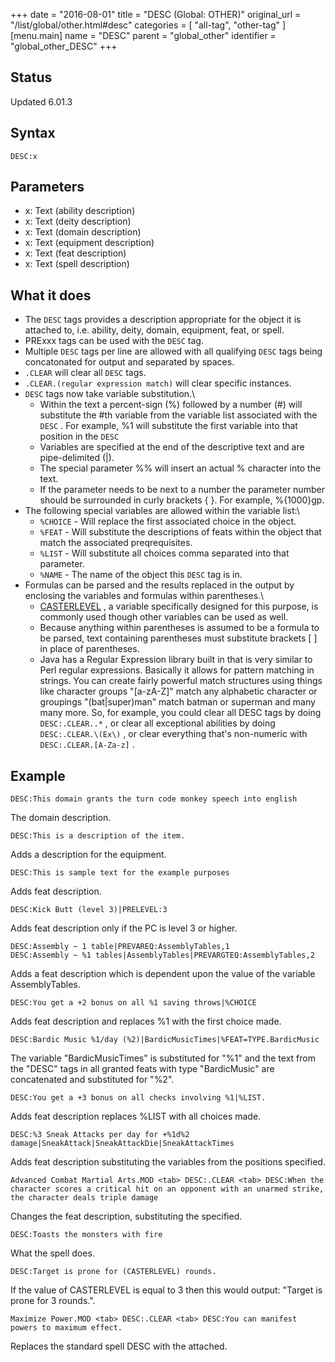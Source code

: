+++
date = "2016-08-01"
title = "DESC (Global: OTHER)"
original_url = "/list/global/other.html#desc"
categories = [ "all-tag", "other-tag" ]
[menu.main]
    name = "DESC"
    parent = "global_other"
    identifier = "global_other_DESC"
+++

## Status

Updated 6.01.3

## Syntax

`DESC:x`

## Parameters

-   x: Text (ability description)
-   x: Text (deity description)
-   x: Text (domain description)
-   x: Text (equipment description)
-   x: Text (feat description)
-   x: Text (spell description)



What it does
------------

-   The `DESC` tags provides a description appropriate for the object it
    is attached to, i.e. ability, deity, domain, equipment, feat,
    or spell.
-   PRExxx tags can be used with the `DESC` tag.
-   Multiple `DESC` tags per line are allowed with all qualifying `DESC`
    tags being concatonated for output and separated by spaces.
-   `.CLEAR` will clear all `DESC` tags.
-   `.CLEAR.(regular expression match)` will clear specific instances.
-   `DESC` tags now take variable substitution.\
    -   Within the text a percent-sign (%) followed by a number (\#)
        will substitute the \#th variable from the variable list
        associated with the `DESC` . For example, %1 will substitute the
        first variable into that position in the `DESC`
    -   Variables are specified at the end of the descriptive text and
        are pipe-delimited (|).
    -   The special parameter %% will insert an actual % character into
        the text.
    -   If the parameter needs to be next to a number the parameter
        number should be surrounded in curly brackets { }. For
        example, %{1000}gp.
-   The following special variables are allowed within the variable
    list:\
    -   `%CHOICE` - Will replace the first associated choice in
        the object.
    -   `%FEAT` - Will substitute the descriptions of feats within the
        object that match the associated preqrequisites.
    -   `%LIST` - Will substitute all choices comma separated into
        that parameter.
    -   `%NAME` - The name of the object this `DESC` tag is in.
-   Formulas can be parsed and the results replaced in the output by
    enclosing the variables and formulas within parentheses.\
    -   [CASTERLEVEL](/list/global/define.html#casterlevel) , a variable
        specifically designed for this purpose, is commonly used though
        other variables can be used as well.
    -   Because anything within parentheses is assumed to be a formula
        to be parsed, text containing parentheses must substitute
        brackets \[ \] in place of parentheses.
    -   Java has a Regular Expression library built in that is very
        similar to Perl regular expressions. Basically it allows for
        pattern matching in strings. You can create fairly powerful
        match structures using things like character groups "\[a-zA-Z\]"
        match any alphabetic character or groupings "(bat|super)man"
        match batman or superman and many many more. So, for example,
        you could clear all DESC tags by doing `DESC:.CLEAR..*` , or
        clear all exceptional abilities by doing `DESC:.CLEAR.\(Ex\)` ,
        or clear everything that's non-numeric with
        `DESC:.CLEAR.[A-Za-z]` .

Example
-------

`DESC:This domain grants the turn code monkey speech into english`

The domain description.

`DESC:This is a description of the item.`

Adds a description for the equipment.

`DESC:This is sample text for the example purposes`

Adds feat description.

`DESC:Kick Butt (level 3)|PRELEVEL:3`

Adds feat description only if the PC is level 3 or higher.

`DESC:Assembly ~ 1 table|PREVAREQ:AssemblyTables,1          DESC:Assembly ~ %1 tables|AssemblyTables|PREVARGTEQ:AssemblyTables,2`

Adds a feat description which is dependent upon the value of the
variable AssemblyTables.

`DESC:You get a +2 bonus on all %1 saving throws|%CHOICE`

Adds feat description and replaces %1 with the first choice made.

`DESC:Bardic Music %1/day (%2)|BardicMusicTimes|%FEAT=TYPE.BardicMusic`

The variable "BardicMusicTimes" is substituted for "%1" and the text
from the "DESC" tags in all granted feats with type "BardicMusic" are
concatenated and substituted for "%2".

`DESC:You get a +3 bonus on all checks involving %1|%LIST.`

Adds feat description replaces %LIST with all choices made.

`DESC:%3 Sneak Attacks per day for +%1d%2 damage|SneakAttack|SneakAttackDie|SneakAttackTimes`

Adds feat description substituting the variables from the positions
specified.

`Advanced Combat Martial Arts.MOD <tab> DESC:.CLEAR <tab> DESC:When the character scores a critical hit on an opponent with an unarmed strike, the character deals triple damage`

Changes the feat description, substituting the specified.

`DESC:Toasts the monsters with fire`

What the spell does.

`DESC:Target is prone for (CASTERLEVEL) rounds.`

If the value of CASTERLEVEL is equal to 3 then this would output:
"Target is prone for 3 rounds.".

`Maximize Power.MOD <tab> DESC:.CLEAR <tab> DESC:You can manifest powers to maximum effect.`

Replaces the standard spell DESC with the attached.

